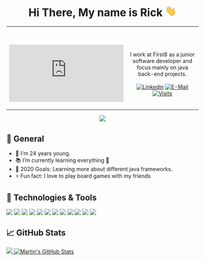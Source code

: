 <h1 align="center">Hi There, My name is Rick <img src="https://raw.githubusercontent.com/RickvanBerlo/RickvanBerlo/master/wave.gif" width="30px"></h1>
<table width="100%"> 
  <tr>
  <td width="50%">
      
&nbsp; <br><div> [![Spotify](https://novatorem.rickvanberlo.vercel.app/api/spotify.py)](https://open.spotify.com/user/omnitenebris)</div>

  </td>
  <td width="50%">

<br><p align="center">I work at First8 as a junior software developer and focus mainly on java back-end projects.
            <br><br>
            [![Linkedin](https://img.shields.io/badge/linked-in-100?style=flat-square&logo=linkedin&logoColor=white&color=blue)](https://www.linkedin.com/in/rick-van-berlo/)
            [![E-Mail](https://img.shields.io/badge/email-reveal-2a8?style=flat-square&logo=gmail&logoColor=white)](https://mailhide.io/e/9xfzZ)
            [![Visits](https://badges.pufler.dev/visits/RickvanBerlo/Mercury?logo=GitHub&label=github%20visits&color=336699&logoColor=white&style=flat-square)](https://github.com/RickvanBerlo/Mercury)
        </p>
    </td>
</table>

<div align="center">
    <a href="https://rickvanberlo.nl/" title="Go to personal website">
        <img src="https://img.shields.io/website?label=personal_page&style=for-the-badge&url=https://rickvanberlo.nl/" width="200"/>
    </a>
</div>


## 🔭 General

- 👴 I'm 24 years young.
- 📚 I’m currently learning everything 🤣
- 🥅 2020 Goals: Learning more about different java frameworks.
- ⚡ Fun fact: I love to play board games with my friends

## 🔧 Technologies & Tools
![](https://img.shields.io/badge/OS-Linux-informational?style=flat&logo=linux&logoColor=white&color=2bbc8a)
![](https://img.shields.io/badge/OS-Windows-informational?style=flat&logo=windows&logoColor=white&color=2bbc8a)
![](https://img.shields.io/badge/Editor-IntelliJ_IDEA-informational?style=flat&logo=intellij-idea&logoColor=white&color=2bbc8a)
![](https://img.shields.io/badge/Editor-VSCode-informational?style=flat&logo=visual-studio-code&logoColor=white&color=2bbc8a)
![](https://img.shields.io/badge/Code-JavaScript-informational?style=flat&logo=javascript&logoColor=white&color=2bbc8a)
![](https://img.shields.io/badge/Code-Java-informational?style=flat&logo=java&logoColor=white&color=2bbc8a)
![](https://img.shields.io/badge/Tools-React-informational?style=flat&logo=react&logoColor=white&color=2bbc8a)
![](https://img.shields.io/badge/Shell-Bash-informational?style=flat&logo=gnu-bash&logoColor=white&color=2bbc8a)
![](https://img.shields.io/badge/Tools-PostgreSQL-informational?style=flat&logo=postgresql&logoColor=white&color=2bbc8a)
![](https://img.shields.io/badge/Tools-Docker-informational?style=flat&logo=docker&logoColor=white&color=2bbc8a)
![](https://img.shields.io/badge/Tools-Kubernetes-informational?style=flat&logo=kubernetes&logoColor=white&color=2bbc8a)
![](https://img.shields.io/badge/Tools-Red_Hat_OpenShift-informational?style=flat&logo=red-hat-open-shift&logoColor=white&color=2bbc8a)


## &#x1f4c8; GitHub Stats

<a href="https://github.com/RickvanBerlo">
  <img width="37.5%" src="https://github-readme-stats.vercel.app/api/top-langs/?username=RickvanBerlo&hide=freemarker,html&title_color=24292e&text_color=#24292e&icon_color=2bbc8a&bg_color=1d1f21" />
</a>
<a href="https://github.com/RickvanBerlo">
  <img width="61.5%" src="https://github-readme-stats.vercel.app/api?username=RickvanBerlo&show_icons=true&line_height=27&count_private=true&title_color=24292e&text_color=24292e&icon_color=24292e&bg_color=#e1e4e8" alt="Martin's GitHub Stats" />
</a>
